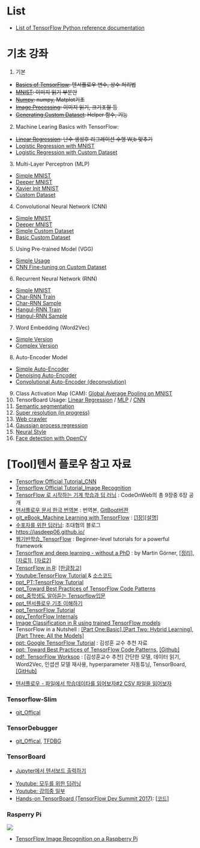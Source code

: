 # List
- [List of TensorFlow Python reference documentation](https://tensorflowkorea.gitbooks.io/tensorflow-kr/content/g3doc/api_docs/python/)

# 기초 강좌
1. 기본
  - <del> [Basics of TensorFlow](http://128.46.80.28:8585/tree/3_고급_SJCHOI86/basic_tensorflow.ipynb): 텐서플로우 변수, 상수 처리법 </del>
  - <del> [MNIST](http://128.46.80.28:8585/tree/3_고급_SJCHOI86/basic_mnist.ipynb): 이미지 읽기 부분만 </del>
  - <del> [Numpy](http://128.46.80.28:8585/tree/3_고급_SJCHOI86/basic_python.ipynb): numpy, Matplot기초 </del>
  - <del> [Image Processing](http://128.46.80.28:8585/tree/3_고급_SJCHOI86/basic_imgprocess.ipynb): 이미지 읽기, 크기조절 등 </del>
  - <del>[Generating Custom Dataset](http://128.46.80.28:8585/tree/3_고급_SJCHOI86/basic_gendataset.ipynb): Helper 함수, 기능 </del>
2. Machine Learing Basics with TensorFlow:
  - <del>[Linear Regression](http://128.46.80.28:8585/tree/3_고급_SJCHOI86/linear_regression.ipynb): 난수 생성후 리그레이션 수행 W,b 맞추기 </del>
  - [Logistic Regression with MNIST](http://128.46.80.28:8585/tree/3_고급_SJCHOI86/logistic_regression_mnist.ipynb)
  - [Logistic Regression with Custom Dataset](http://128.46.80.28:8585/tree/3_고급_SJCHOI86/logistic_regression_customdata.ipynb)
3. Multi-Layer Perceptron (MLP)
  - [Simple MNIST](http://128.46.80.28:8585/tree/3_고급_SJCHOI86/mlp_mnist_simple.ipynb)
  - [Deeper MNIST](http://128.46.80.28:8585/tree/3_고급_SJCHOI86/mlp_mnist_deeper.ipynb)
  - [Xavier Init MNIST](http://128.46.80.28:8585/tree/3_고급_SJCHOI86/mlp_mnist_xavier.ipynb)
  - [Custom Dataset](http://128.46.80.28:8585/tree/3_고급_SJCHOI86/mlp_customdata_basic.ipynb)
4. Convolutional Neural Network (CNN)
  - [Simple MNIST](http://128.46.80.28:8585/tree/3_고급_SJCHOI86/cnn_mnist_simple.ipynb)
  - [Deeper MNIST](http://128.46.80.28:8585/tree/3_고급_SJCHOI86/cnn_mnist_basic.ipynb)
  - [Simple Custom Dataset](http://128.46.80.28:8585/tree/3_고급_SJCHOI86/cnn_customdata_simple.ipynb)
  - [Basic Custom Dataset](http://128.46.80.28:8585/tree/3_고급_SJCHOI86/cnn_customdata_basic.ipynb)
5. Using Pre-trained Model (VGG)
  - [Simple Usage](http://128.46.80.28:8585/tree/3_고급_SJCHOI86/use_vgg.ipynb)
  - [CNN Fine-tuning on Custom Dataset](http://128.46.80.28:8585/tree/3_고급_SJCHOI86/cnn_customdata_vgg_finetune.ipynb)
6. Recurrent Neural Network (RNN)
  - [Simple MNIST](http://128.46.80.28:8585/tree/3_고급_SJCHOI86/rnn_mnist_simple.ipynb)
  - [Char-RNN Train](http://128.46.80.28:8585/tree/3_고급_SJCHOI86/char_rnn_train_tutorial.ipynb)
  - [Char-RNN Sample](http://128.46.80.28:8585/tree/3_고급_SJCHOI86/char_rnn_sample_tutorial.ipynb)
  - [Hangul-RNN Train](http://128.46.80.28:8585/tree/3_고급_SJCHOI86/char_rnn_train_hangul.ipynb)
  - [Hangul-RNN Sample](http://128.46.80.28:8585/tree/3_고급_SJCHOI86/char_rnn_sample_hangul.ipynb)
7. Word Embedding (Word2Vec)
  - [Simple Version](http://128.46.80.28:8585/tree/3_고급_SJCHOI86/word2vec_simple.ipynb)
  - [Complex Version](http://128.46.80.28:8585/tree/3_고급_SJCHOI86/word2vec_basic.ipynb)
8. Auto-Encoder Model
  - [Simple Auto-Encoder](http://128.46.80.28:8585/tree/3_고급_SJCHOI86/dae_mnist.ipynb)
  - [Denoising Auto-Encoder](http://128.46.80.28:8585/tree/3_고급_SJCHOI86/dae_mnist_dropout.ipynb)
  - [Convolutional Auto-Encoder (deconvolution)](http://128.46.80.28:8585/tree/3_고급_SJCHOI86/cae_mnist.ipynb)
9. Class Activation Map (CAM): [Global Average Pooling on MNIST](http://128.46.80.28:8585/tree/3_고급_SJCHOI86/gap_mnist.ipynb)
10. TensorBoard Usage: [Linear Regression](http://128.46.80.28:8585/tree/3_고급_SJCHOI86/vis_linear_regression.ipynb) / [MLP](http://128.46.80.28:8585/tree/3_고급_SJCHOI86/vis_mlp_mnist.ipynb) / [CNN](http://128.46.80.28:8585/tree/3_고급_SJCHOI86/vis_cnn_mnist.ipynb)
11. [Semantic segmentation](http://128.46.80.28:8585/tree/3_고급_SJCHOI86/semseg_basic.ipynb)
12. [Super resolution (in progress)](http://128.46.80.28:8585/tree/3_고급_SJCHOI86/superres_cnn.ipynb)
13. [Web crawler](http://128.46.80.28:8585/tree/3_고급_SJCHOI86/webcrawling_naverstock.ipynb)
14. [Gaussian process regression](http://128.46.80.28:8585/tree/3_고급_SJCHOI86/gp_demo.ipynb)
15. [Neural Style](http://128.46.80.28:8585/tree/3_고급_SJCHOI86/neural_style.ipynb)
16. [Face detection with OpenCV](http://128.46.80.28:8585/tree/3_고급_SJCHOI86/basic_opencv2.ipynb)




# [Tool]텐서 플로우 참고 자료
* [Tensorflow Official Tutorial_CNN](https://www.tensorflow.org/tutorials/deep_cnn/)
* [Tensorflow Official Tutorial_Image Recognition](https://www.tensorflow.org/tutorials/image_recognition/)
* [TensorFlow 로 시작하는 기계 학습과 딥 러닝](https://codeonweb.com/course/7e8c4944-308e-410e-85aa-644624613741) : CodeOnWeb의 총 9장중 6장 공개
* [텐서플로우 문서 한극 번역본](https://tensorflowkorea.gitbooks.io/tensorflow-kr/content/g3doc/get_started/?q=) : 번역본, [GitBoot버젼](https://www.gitbook.com/book/tensorflowkorea/tensorflow-kr/details)
* [git_eBook_Machine Learning with TensorFlow](https://github.com/BinRoot/TensorFlow-Book) : [[1장]](https://manning-content.s3.amazonaws.com/download/9/a3272eb-d214-4710-a4ee-226c92b9b615/Shukla_MLwTensorFlow_MEAP_V05_ch1.pdf)[[설명]](https://tensorflow.blog/2016/12/23/python-ds-handbook-ml-with-tf-repo/)
* [수포자를 위한 딥러닝](http://bcho.tistory.com/1140): 조대협의 블로그
* https://jasdeep06.github.io/
* [웹기반학습_TensorFlow](http://learningtensorflow.com/) : Beginner-level tutorials for a powerful framework
* [Tensorflow and deep learning - without a PhD](https://www.youtube.com/watch?v=vq2nnJ4g6N0) :  by Martin Görner, [[정리]](https://cloud.google.com/blog/big-data/2017/01/learn-tensorflow-and-deep-learning-without-a-phd), [[자료1]](https://goo.gl/pHeXe78), [[자료2]](https://goo.gl/jrd7AR2)
* [TensorFlow in R](https://rstudio.github.io/tensorflow/): [[한글참고]](http://freesearch.pe.kr/archives/4546)
* [Youtube:TensorFlow Tutorial ](https://www.youtube.com/watch?v=wuo4JdG3SvU) & [소스코드](https://github.com/Hvass-Labs/TensorFlow-Tutorials)
* [ppt_PT:TensorFlow Tutorial](http://www.slideshare.net/nmhkahn/tensorflow-tutorial-71896086)
* [ppt_Toward Best Practices of TensorFlow Code Patterns](https://wookayin.github.io/TensorFlowKR-2017-talk-bestpractice/ko/#1)
* [ppt_중학생도 알아듣는 Tensorflow입문](http://www.slideshare.net/ssuser06e0c5/mnist-for-ml-beginners)
* [ppt_텐서플로우 기초 이해하기](http://www.slideshare.net/dahlmoon/20160623-63318427)
* [ppt_TensorFlow Tutorial](http://terryum.io/ml_practice/2016/05/28/TFIntroSlides/)
* [ppy_TenforFlow Internals](http://www.slideshare.net/lovelykihohong/tenforflow-internals)
* [Image Classification in R using trained TensorFlow models](https://www.r-bloggers.com/image-classification-in-r-using-trained-tensorflow-models/)
* TensorFlow in a Nutshell : [[Part One:Basic]](https://medium.com/@camrongodbout/tensorflow-in-a-nutshell-part-one-basics-3f4403709c9d#.yq4n3ylfi),[[Part Two: Hybrid Learning]](https://chatbotnewsdaily.com/tensorflow-in-a-nutshell-part-two-hybrid-learning-98c121d35392#.dieig6pdp),[[Part Three: All the Models]](https://hackernoon.com/tensorflow-in-a-nutshell-part-three-all-the-models-be1465993930#.bwowdfj9x)
* [ppt: Google TensorFlow Tutorial](https://www.slideshare.net/tw_dsconf/tensorflow-tutorial) : 김성훈 교수 추천 자료
* [ppt: Toward Best Practices of TensorFlow Code Patterns](https://wookayin.github.io/TensorFlowKR-2017-talk-bestpractice/ko/#1), [[Github]](https://github.com/wookayin/TensorFlowKR-2017-talk-bestpractice/)
* [pdf: TensorFlow Worksop](https://storage.googleapis.com/amy-jo/talks/tf-workshop.pdf) : [김성훈교수 추천] 간단한 모델, 데이터 읽기, Word2Vec, 인셥션 모델 재사용, hyperparameter 자동튜닝, TensorBoard, [[GitHub]](https://github.com/amygdala/tensorflow-workshop)
- [텐서플로우 - 파일에서 학습데이타를 읽어보자#2 CSV 파일을 읽어보자](http://bcho.tistory.com/1165)


### Tensorflow-Slim
* [git_Offical](https://github.com/tensorflow/tensorflow/blob/a304537954a865752ad1b18461e6bd67b36082db/tensorflow/contrib/slim/README.md)

### TensorDebugger
* [git_Offical](https://github.com/ericjang/tdb), [TFDBG](https://www.tensorflow.org/versions/master/how_tos/debugger/)

### TensorBoard
* [Jupyter에서 텐서보드 출력하기](http://stackoverflow.com/questions/38189119/simple-way-to-visualize-a-tensorflow-graph-in-jupyter)
- [Youtube: 모두를 위한 딥려닝](https://youtu.be/eDKxY5Z5dVQ)
- [Youtube: 강의중 일부](https://youtu.be/DYlHnxfrrZY?t=51m43s)
- [Hands-on TensorBoard (TensorFlow Dev Summit 2017)](https://www.youtube.com/watch?v=eBbEDRsCmv4&feature=youtu.be): [[코드]](https://gist.githubusercontent.com/dandelionmane/4f02ab8f1451e276fea1f165a20336f1/raw/bb6be73bd34211543ed16bc3a7f8e9646e5892ae/mnist.py)

### Rasperry Pi
![](https://cdn-images-1.medium.com/max/800/1*kZAy4r4H-RBtczsv8o1kfA.png)
- [TensorFlow Image Recognition on a Raspberry Pi](https://blog.insightdatascience.com/tensorflow-image-recognition-on-a-raspberry-pi-3645a1634c66#.d2avqp25i)
